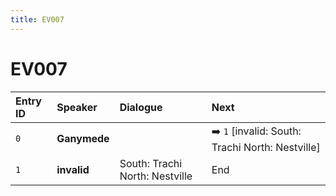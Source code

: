```yaml
---
title: EV007
---
```


# EV007


| Entry ID | Speaker | Dialogue | Next |
| :------- | :------ | :------- | :------------ |
| `0` | **Ganymede** |  | ➡️ `1` \[invalid: South: Trachi North: Nestville\] |
| `1` | **invalid** | South: Trachi North: Nestville | End |
